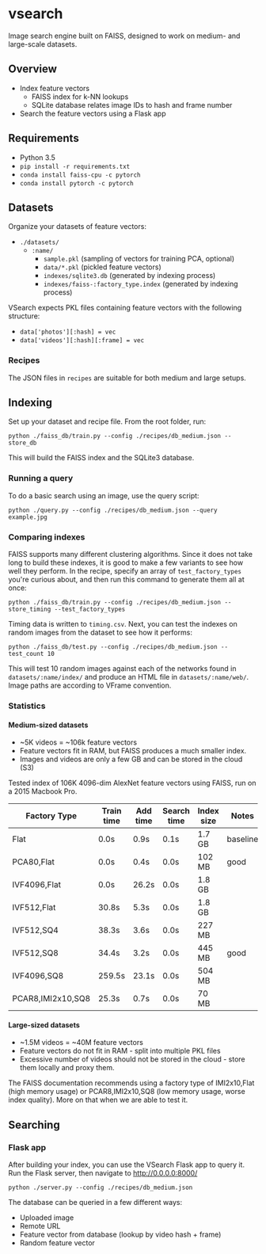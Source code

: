 # vsearch

Image search engine built on FAISS, designed to work on medium- and large-scale datasets.

## Overview

- Index feature vectors
  - FAISS index for k-NN lookups
  - SQLite database relates image IDs to hash and frame number
- Search the feature vectors using a Flask app

## Requirements

- Python 3.5
- `pip install -r requirements.txt`
- `conda install faiss-cpu -c pytorch`
- `conda install pytorch -c pytorch`

## Datasets

Organize your datasets of feature vectors:

- `./datasets/`
  - `:name/`
    - `sample.pkl` (sampling of vectors for training PCA, optional)
    - `data/*.pkl` (pickled feature vectors)
    - `indexes/sqlite3.db` (generated by indexing process)
    - `indexes/faiss-:factory_type.index` (generated by indexing process)

VSearch expects PKL files containing feature vectors with the following structure:

- `data['photos'][:hash] = vec`
- `data['videos'][:hash][:frame] = vec`

### Recipes

The JSON files in `recipes` are suitable for both medium and large setups.

## Indexing

Set up your dataset and recipe file.  From the root folder, run:

```
python ./faiss_db/train.py --config ./recipes/db_medium.json --store_db
```

This will build the FAISS index and the SQLite3 database.

### Running a query

To do a basic search using an image, use the query script:

```
python ./query.py --config ./recipes/db_medium.json --query example.jpg
```

### Comparing indexes

FAISS supports many different clustering algorithms.  Since it does not take long to build these indexes, it is good to make a few variants to see how well they perform.  In the recipe, specify an array of `test_factory_types` you're curious about, and then run this command to generate them all at once:

```
python ./faiss_db/train.py --config ./recipes/db_medium.json --store_timing --test_factory_types
```

Timing data is written to `timing.csv`.  Next, you can test the indexes on random images from the dataset to see how it performs:

```
python ./faiss_db/test.py --config ./recipes/db_medium.json --test_count 10
```

This will test 10 random images against each of the networks found in `datasets/:name/index/` and produce an HTML file in `datasets/:name/web/`.  Image paths are according to VFrame convention.

### Statistics

#### Medium-sized datasets

- ~5K videos = ~106k feature vectors
- Feature vectors fit in RAM, but FAISS produces a much smaller index.
- Images and videos are only a few GB and can be stored in the cloud (S3)

Tested index of 106K 4096-dim AlexNet feature vectors using FAISS, run on a 2015 Macbook Pro.

| Factory Type | Train time | Add time | Search time | Index size | Notes
|---|---|---|---|---|---|
Flat|0.0s|0.9s|0.1s|1.7 GB|baseline
PCA80,Flat|0.0s|0.4s|0.0s|102 MB|good
IVF4096,Flat|0.0s|26.2s|0.0s|1.8 GB|
IVF512,Flat|30.8s|5.3s|0.0s|1.8 GB|
IVF512,SQ4|38.3s|3.6s|0.0s|227 MB|
IVF512,SQ8|34.4s|3.2s|0.0s|445 MB|good
IVF4096,SQ8|259.5s|23.1s|0.0s|504 MB|
PCAR8,IMI2x10,SQ8|25.3s|0.7s|0.0s|70 MB|

#### Large-sized datasets

- ~1.5M videos = ~40M feature vectors
- Feature vectors do not fit in RAM - split into multiple PKL files
- Excessive number of videos should not be stored in the cloud - store them locally and proxy them.

The FAISS documentation recommends using a factory type of IMI2x10,Flat (high memory usage) or PCAR8,IMI2x10,SQ8 (low memory usage, worse index quality).  More on that when we are able to test it.

## Searching

### Flask app

After building your index, you can use the VSearch Flask app to query it.  Run the Flask server, then navigate to http://0.0.0.0:8000/

```
python ./server.py --config ./recipes/db_medium.json
```

The database can be queried in a few different ways:

- Uploaded image
- Remote URL
- Feature vector from database (lookup by video hash + frame)
- Random feature vector
